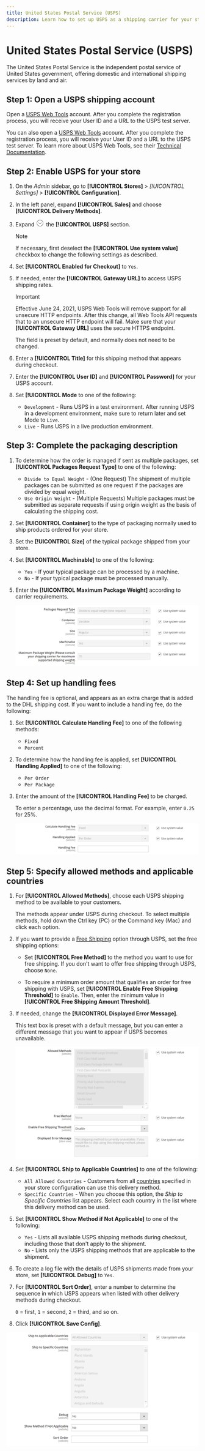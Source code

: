 ```yaml
---
title: United States Postal Service (USPS)
description: Learn how to set up USPS as a shipping carrier for your store.
---
```

# United States Postal Service (USPS)

The United States Postal Service is the independent postal service of United States government, offering domestic and international shipping services by land and air.

## Step 1: Open a USPS shipping account

Open a [USPS Web Tools][1] account. After you complete the registration process, you will receive your User ID and a URL to the USPS test server.

You can also open a [USPS Web Tools][1] account. After you complete the registration process, you will receive your User ID and a URL to the USPS test server. To learn more about USPS Web Tools, see their [Technical Documentation][2].

## Step 2: Enable USPS for your store

1. On the _Admin_ sidebar, go to **[!UICONTROL Stores]** > _[!UICONTROL Settings]_ > **[!UICONTROL Configuration]**.

1. In the left panel, expand **[!UICONTROL Sales]** and choose **[!UICONTROL Delivery Methods]**.

1. Expand ![Expansion selector](../assets/icon-display-expand.png) the **[!UICONTROL USPS]** section.

   >[!NOTE]
   >
   >If necessary, first deselect the **[!UICONTROL Use system value]** checkbox to change the following settings as described.

1. Set **[!UICONTROL Enabled for Checkout]** to `Yes`.

1. If needed, enter the **[!UICONTROL Gateway URL]** to access USPS shipping rates.

   >[!IMPORTANT]
   >
   >Effective June 24, 2021, USPS Web Tools will remove support for all unsecure HTTP endpoints. After this change, all Web Tools API requests that to an unsecure HTTP endpoint will fail. Make sure that your **[!UICONTROL Gateway URL]** uses the secure HTTPS endpoint.

   The field is preset by default, and normally does not need to be changed.

1. Enter a **[!UICONTROL Title]** for this shipping method that appears during checkout.

1. Enter the **[!UICONTROL User ID]** and **[!UICONTROL Password]** for your USPS account.

1. Set **[!UICONTROL Mode** to one of the following:

   - `Development` - Runs USPS in a test environment. After running USPS in a development environment, make sure to return later and set Mode to `Live`.
   - `Live` - Runs USPS in a live production environment.

## Step 3: Complete the packaging description

1. To determine how the order is managed if sent as multiple packages, set **[!UICONTROL Packages Request Type]** to one of the following:

   - `Divide to Equal Weight` - (One Request) The shipment of multiple packages can be submitted as one request if the packages are divided by equal weight.
   - `Use Origin Weight` - (Multiple Requests) Multiple packages must be submitted as separate requests if using origin weight as the basis of calculating the shipping cost.

1. Set **[!UICONTROL Container]** to the type of packaging normally used to ship products ordered for your store.

1. Set the **[!UICONTROL Size]** of the typical package shipped from your store.

1. Set **[!UICONTROL Machinable]** to one of the following:

   - `Yes` - If your typical package can be processed by a machine.
   - `No` - If your typical package must be processed manually.

1. Enter the **[!UICONTROL Maximum Package Weight]** according to carrier requirements.

   ![USPS Packaging Settings](../configuration-reference/sales/assets/delivery-methods-usps-packaging.png)<!-- zoom -->

## Step 4: Set up handling fees

The handling fee is optional, and appears as an extra charge that is added to the DHL shipping cost. If you want to include a handling fee, do the following:

1. Set **[!UICONTROL Calculate Handling Fee]** to one of the following methods:

   - `Fixed`
   - `Percent`

1. To determine how the handling fee is applied, set **[!UICONTROL Handling Applied]** to one of the following:

   - `Per Order`
   - `Per Package`

1. Enter the amount of the **[!UICONTROL Handling Fee]** to be charged.

   To enter a percentage, use the decimal format. For example, enter `0.25` for 25%.

   ![USPS Handling Fee](../configuration-reference/sales/assets/delivery-methods-usps-handling-fee.png)<!-- zoom -->

## Step 5: Specify allowed methods and applicable countries

1. For **[!UICONTROL Allowed Methods]**, choose each USPS shipping method to be available to your customers.

   The methods appear under USPS during checkout. To select multiple methods, hold down the Ctrl key (PC) or the Command key (Mac) and click each option.

1. If you want to provide a [Free Shipping](shipping-free.md) option through USPS, set the free shipping options:

   - Set **[!UICONTROL Free Method]** to the method you want to use for free shipping. If you don't want to offer free shipping through USPS, choose `None`.

   - To require a minimum order amount that qualifies an order for free shipping with USPS, set **[!UICONTROL Enable Free Shipping Threshold]** to `Enable`. Then, enter the minimum value in **[!UICONTROL Free Shipping Amount Threshold]**.

1. If needed, change the **[!UICONTROL Displayed Error Message]**.

   This text box is preset with a default message, but you can enter a different message that you want to appear if USPS becomes unavailable.

   ![USPS Allowed Methods](../configuration-reference/sales/assets/delivery-methods-usps-allowed-methods.png)<!-- zoom -->

1. Set **[!UICONTROL Ship to Applicable Countries]** to one of the following:

   - `All Allowed Countries` - Customers from all [countries](../getting-started/store-details.md#country-options) specified in your store configuration can use this delivery method.
   - `Specific Countries` - When you choose this option, the _Ship to Specific Countries_ list appears. Select each country in the list where this delivery method can be used.

1. Set **[!UICONTROL Show Method if Not Applicable]** to one of the following:

   - `Yes` - Lists all available USPS shipping methods during checkout, including those that don't apply to the shipment.
   - `No` - Lists only the USPS shipping methods that are applicable to the shipment.

1. To create a log file with the details of USPS shipments made from your store, set **[!UICONTROL Debug]** to `Yes`.

1. For **[!UICONTROL Sort Order]**, enter a number to determine the sequence in which USPS appears when listed with other delivery methods during checkout.

   `0` = first, `1` = second, `2` = third, and so on.

1. Click **[!UICONTROL Save Config]**.

![USPS Applicable Countries](../configuration-reference/sales/assets/delivery-methods-usps-countries.png)<!-- zoom -->

[1]: https://secure.shippingapis.com/registration/
[2]: https://www.usps.com/business/web-tools-apis/technical-documentation.htm
